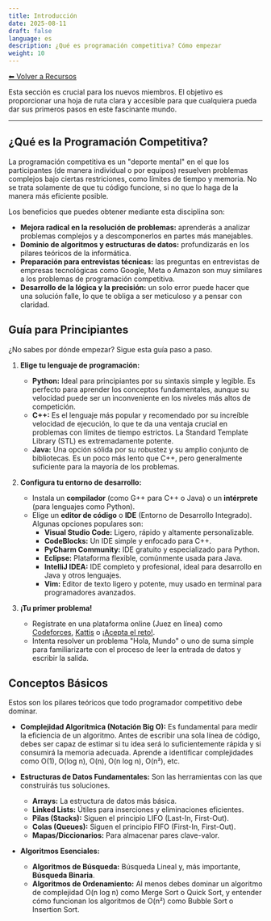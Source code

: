 ```yaml
---
title: Introducción
date: 2025-08-11
draft: false
language: es
description: ¿Qué es programación competitiva? Cómo empezar
weight: 10
---
```


[⬅ Volver a Recursos](../)


Esta sección es crucial para los nuevos miembros. El objetivo es proporcionar una hoja de ruta clara y accesible para que cualquiera pueda dar sus primeros pasos en este fascinante mundo.

---

## ¿Qué es la Programación Competitiva?

La programación competitiva es un "deporte mental" en el que los participantes (de manera individual o por equipos) resuelven problemas complejos bajo ciertas restriciones, como límites de tiempo y memoria. No se trata solamente de que tu código funcione, si no que lo haga de la manera más eficiente posible.



Los beneficios que puedes obtener mediante esta disciplina son:

*   **Mejora radical en la resolución de problemas:** aprenderás a analizar problemas complejos y a descomponerlos en partes más manejables.
*   **Dominio de algoritmos y estructuras de datos:** profundizarás en los pilares teóricos de la informática.
*   **Preparación para entrevistas técnicas:** las preguntas en entrevistas de empresas tecnológicas como Google, Meta o Amazon son muy similares a los problemas de programación competitiva.
*   **Desarrollo de la lógica y la precisión:** un solo error puede hacer que una solución falle, lo que te obliga a ser meticuloso y a pensar con claridad.

## Guía para Principiantes

¿No sabes por dónde empezar? Sigue esta guía paso a paso.

1.  **Elige tu lenguaje de programación:**
    * **Python:** Ideal para principiantes por su sintaxis simple y legible. Es perfecto para aprender los conceptos fundamentales, aunque su velocidad puede ser un inconveniente en los niveles más altos de competición.
    *   **C++:** Es el lenguaje más popular y recomendado por su increíble velocidad de ejecución, lo que te da una ventaja crucial en problemas con límites de tiempo estrictos. La Standard Template Library (STL) es extremadamente potente.
    *   **Java:** Una opción sólida por su robustez y su amplio conjunto de bibliotecas. Es un poco más lento que C++, pero generalmente suficiente para la mayoría de los problemas.
    

2.  **Configura tu entorno de desarrollo:**
    * Instala un **compilador** (como G++ para C++ o Java) o un **intérprete** (para lenguajes como Python).
    *   Elige un **editor de código** o **IDE** (Entorno de Desarrollo Integrado). Algunas opciones populares son:
        *   **Visual Studio Code:** Ligero, rápido y altamente personalizable.
        *   **CodeBlocks:** Un IDE simple y enfocado para C++.
        *   **PyCharm Community:** IDE gratuito y especializado para Python.
        *   **Eclipse:** Plataforma flexible, comúnmente usada para Java.
        *   **IntelliJ IDEA:** IDE completo y profesional, ideal para desarrollo en Java y otros lenguajes.
        *   **Vim:** Editor de texto ligero y potente, muy usado en terminal para programadores avanzados.

3.  **¡Tu primer problema!**
    *   Regístrate en una plataforma online (Juez en línea) como [Codeforces](https://codeforces.com/), [Kattis](https://open.kattis.com/) o [¡Acepta el reto!](https://aceptaelreto.com/).
    *   Intenta resolver un problema "Hola, Mundo" o uno de suma simple para familiarizarte con el proceso de leer la entrada de datos y escribir la salida.

## Conceptos Básicos

Estos son los pilares teóricos que todo programador competitivo debe dominar.

*   **Complejidad Algorítmica (Notación Big O):** Es fundamental para medir la eficiencia de un algoritmo. Antes de escribir una sola línea de código, debes ser capaz de estimar si tu idea será lo suficientemente rápida y si consumirá la memoria adecuada. Aprende a identificar complejidades como O(1), O(log n), O(n), O(n log n), O(n²), etc.

*   **Estructuras de Datos Fundamentales:** Son las herramientas con las que construirás tus soluciones.
    *   **Arrays:** La estructura de datos más básica.
    *   **Linked Lists:** Útiles para inserciones y eliminaciones eficientes.
    *   **Pilas (Stacks):** Siguen el principio LIFO (Last-In, First-Out).
    *   **Colas (Queues):** Siguen el principio FIFO (First-In, First-Out).
    *   **Mapas/Diccionarios:** Para almacenar pares clave-valor.

*   **Algoritmos Esenciales:**
    *   **Algoritmos de Búsqueda:** Búsqueda Lineal y, más importante, **Búsqueda Binaria**.
    *   **Algoritmos de Ordenamiento:** Al menos debes dominar un algoritmo de complejidad O(n log n) como Merge Sort o Quick Sort, y entender cómo funcionan los algoritmos de O(n²) como Bubble Sort o Insertion Sort.